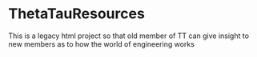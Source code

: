 # ThetaTauResources
This is a legacy html project so that old member of TT can give insight to new members as to how the world of engineering works 
